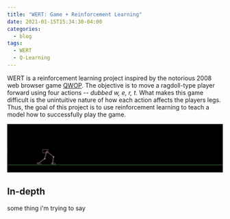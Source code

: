 ```yaml
---
title: "WERT: Game + Reinforcement Learning"
date: 2021-01-15T15:34:30-04:00
categories:
  - blog
tags:
  - WERT
  - Q-Learning
---
```

WERT is a reinforcement learning project inspired by the notorious 2008 web browser game [QWOP](https://en.wikipedia.org/wiki/QWOP). The objective is to move a ragdoll-type player forward using four actions -- *dubbed w, e, r, t*. What makes this game difficult is the unintuitive nature of how each action affects the players legs. Thus, the goal of this project is to use reinforcement learning to teach a model how to successfully play the game.

![alt text](/assets/images/wert_cap.png "wert_cap")

## In-depth
some thing i'm trying to say
